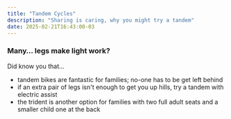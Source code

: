 ```yaml
---
title: "Tandem Cycles"
description: "Sharing is caring, why you might try a tandem"
date: 2025-02-21T16:43:00-03
---
```


### Many… legs make light work?

Did know you that…

- tandem bikes are fantastic for families; no-one has to be get left behind
- if an extra pair of legs isn't enough to get you up hills, try a tandem with electric assist
- the trident is another option for families with two full adult seats and a smaller child one at the back